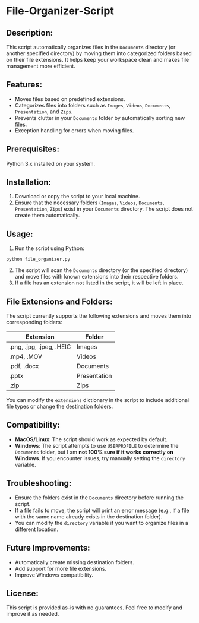 # File-Organizer-Script

## Description:

This script automatically organizes files in the `Documents` directory (or another specified directory) 
by moving them into categorized folders based on their file extensions. It helps keep your workspace 
clean and makes file management more efficient.

## Features:

- Moves files based on predefined extensions.
- Categorizes files into folders such as `Images`, `Videos`, `Documents`, `Presentation`, and `Zips`.
- Prevents clutter in your `Documents` folder by automatically sorting new files.
- Exception handling for errors when moving files.

## Prerequisites:

Python 3.x installed on your system.

## Installation:

1. Download or copy the script to your local machine.
2. Ensure that the necessary folders (`Images`, `Videos`, `Documents`, `Presentation`, `Zips`) exist in your `Documents` directory. The script does not create them automatically.

## Usage:

1. Run the script using Python:

```shell
python file_organizer.py
```

2. The script will scan the `Documents` directory (or the specified directory) and move files with known extensions into their respective folders.
3. If a file has an extension not listed in the script, it will be left in place.

## File Extensions and Folders:

The script currently supports the following extensions and moves them into corresponding folders:

| Extension                | Folder       |
| ------------------------ | ------------ |
| .png, .jpg, .jpeg, .HEIC | Images       |
| .mp4, .MOV               | Videos       |
| .pdf, .docx              | Documents    |
| .pptx                    | Presentation |
| .zip                     | Zips         |

You can modify the `extensions` dictionary in the script to include additional file types or change the destination folders.

## Compatibility:

- **MacOS/Linux**: The script should work as expected by default.
- **Windows**: The script attempts to use `USERPROFILE` to determine the `Documents` folder, but I am **not 100% sure if it works correctly on Windows**. If you encounter issues, try manually setting the `directory` variable.

## Troubleshooting:

- Ensure the folders exist in the `Documents` directory before running the script.
- If a file fails to move, the script will print an error message (e.g., if a file with the same name already exists in the destination folder).
- You can modify the `directory` variable if you want to organize files in a different location.

## Future Improvements:

- Automatically create missing destination folders.
- Add support for more file extensions.
- Improve Windows compatibility.

## License:

This script is provided as-is with no guarantees. Feel free to modify and improve it as needed.
